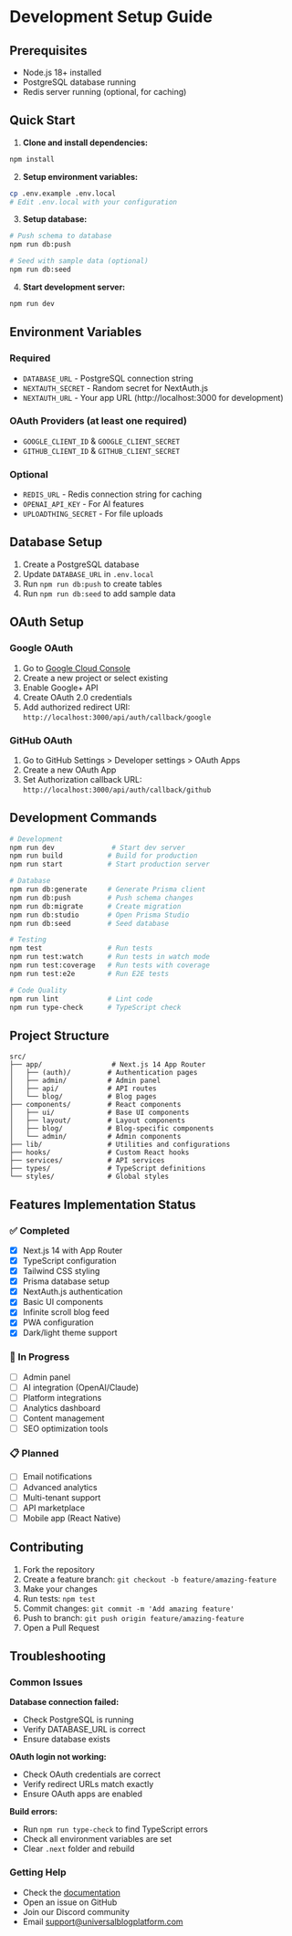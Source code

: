 # Development Setup Guide

## Prerequisites

- Node.js 18+ installed
- PostgreSQL database running
- Redis server running (optional, for caching)

## Quick Start

1. **Clone and install dependencies:**
```bash
npm install
```

2. **Setup environment variables:**
```bash
cp .env.example .env.local
# Edit .env.local with your configuration
```

3. **Setup database:**
```bash
# Push schema to database
npm run db:push

# Seed with sample data (optional)
npm run db:seed
```

4. **Start development server:**
```bash
npm run dev
```

## Environment Variables

### Required
- `DATABASE_URL` - PostgreSQL connection string
- `NEXTAUTH_SECRET` - Random secret for NextAuth.js
- `NEXTAUTH_URL` - Your app URL (http://localhost:3000 for development)

### OAuth Providers (at least one required)
- `GOOGLE_CLIENT_ID` & `GOOGLE_CLIENT_SECRET`
- `GITHUB_CLIENT_ID` & `GITHUB_CLIENT_SECRET`

### Optional
- `REDIS_URL` - Redis connection string for caching
- `OPENAI_API_KEY` - For AI features
- `UPLOADTHING_SECRET` - For file uploads

## Database Setup

1. Create a PostgreSQL database
2. Update `DATABASE_URL` in `.env.local`
3. Run `npm run db:push` to create tables
4. Run `npm run db:seed` to add sample data

## OAuth Setup

### Google OAuth
1. Go to [Google Cloud Console](https://console.cloud.google.com/)
2. Create a new project or select existing
3. Enable Google+ API
4. Create OAuth 2.0 credentials
5. Add authorized redirect URI: `http://localhost:3000/api/auth/callback/google`

### GitHub OAuth
1. Go to GitHub Settings > Developer settings > OAuth Apps
2. Create a new OAuth App
3. Set Authorization callback URL: `http://localhost:3000/api/auth/callback/github`

## Development Commands

```bash
# Development
npm run dev              # Start dev server
npm run build           # Build for production
npm run start           # Start production server

# Database
npm run db:generate     # Generate Prisma client
npm run db:push         # Push schema changes
npm run db:migrate      # Create migration
npm run db:studio       # Open Prisma Studio
npm run db:seed         # Seed database

# Testing
npm test                # Run tests
npm run test:watch      # Run tests in watch mode
npm run test:coverage   # Run tests with coverage
npm run test:e2e        # Run E2E tests

# Code Quality
npm run lint            # Lint code
npm run type-check      # TypeScript check
```

## Project Structure

```
src/
├── app/                 # Next.js 14 App Router
│   ├── (auth)/         # Authentication pages
│   ├── admin/          # Admin panel
│   ├── api/            # API routes
│   └── blog/           # Blog pages
├── components/         # React components
│   ├── ui/             # Base UI components
│   ├── layout/         # Layout components
│   ├── blog/           # Blog-specific components
│   └── admin/          # Admin components
├── lib/                # Utilities and configurations
├── hooks/              # Custom React hooks
├── services/           # API services
├── types/              # TypeScript definitions
└── styles/             # Global styles
```

## Features Implementation Status

### ✅ Completed
- [x] Next.js 14 with App Router
- [x] TypeScript configuration
- [x] Tailwind CSS styling
- [x] Prisma database setup
- [x] NextAuth.js authentication
- [x] Basic UI components
- [x] Infinite scroll blog feed
- [x] PWA configuration
- [x] Dark/light theme support

### 🚧 In Progress
- [ ] Admin panel
- [ ] AI integration (OpenAI/Claude)
- [ ] Platform integrations
- [ ] Analytics dashboard
- [ ] Content management
- [ ] SEO optimization tools

### 📋 Planned
- [ ] Email notifications
- [ ] Advanced analytics
- [ ] Multi-tenant support
- [ ] API marketplace
- [ ] Mobile app (React Native)

## Contributing

1. Fork the repository
2. Create a feature branch: `git checkout -b feature/amazing-feature`
3. Make your changes
4. Run tests: `npm test`
5. Commit changes: `git commit -m 'Add amazing feature'`
6. Push to branch: `git push origin feature/amazing-feature`
7. Open a Pull Request

## Troubleshooting

### Common Issues

**Database connection failed:**
- Check PostgreSQL is running
- Verify DATABASE_URL is correct
- Ensure database exists

**OAuth login not working:**
- Check OAuth credentials are correct
- Verify redirect URLs match exactly
- Ensure OAuth apps are enabled

**Build errors:**
- Run `npm run type-check` to find TypeScript errors
- Check all environment variables are set
- Clear `.next` folder and rebuild

### Getting Help

- Check the [documentation](./docs/)
- Open an issue on GitHub
- Join our Discord community
- Email support@universalblogplatform.com

